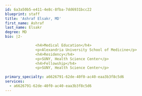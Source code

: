 ```yaml
---
id: 6a3a50b5-e411-4e8c-8fba-7dd6931bcc22
blueprint: staff
title: 'Ashraf Elsakr, MD'
first_name: Ashraf
last_name: Elsakr
degree: MD
bio: |2-

              <h4>Medical Education</h4>
              <p>Alexandria University School of Medicine</p>
              <h4>Residency</h4>
              <p>SUNY, Health Science Center</p>
              <h4>Fellowship</h4>
              <p>SUNY, Health Science Center</p>
          
primary_specialty: a6626791-62de-40f0-ac40-eaa3b3f8c5d6
services:
  - a6626791-62de-40f0-ac40-eaa3b3f8c5d6
---
```

